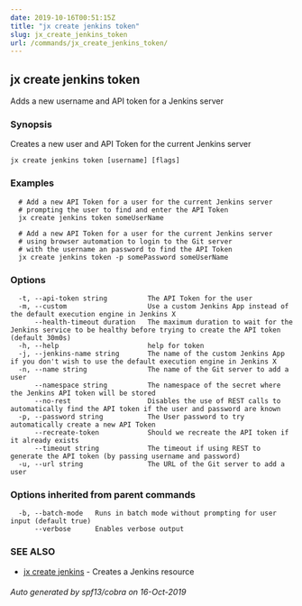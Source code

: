 ```yaml
---
date: 2019-10-16T00:51:15Z
title: "jx create jenkins token"
slug: jx_create_jenkins_token
url: /commands/jx_create_jenkins_token/
---
```

## jx create jenkins token

Adds a new username and API token for a Jenkins server

### Synopsis

Creates a new user and API Token for the current Jenkins server

```
jx create jenkins token [username] [flags]
```

### Examples

```
  # Add a new API Token for a user for the current Jenkins server
  # prompting the user to find and enter the API Token
  jx create jenkins token someUserName
  
  # Add a new API Token for a user for the current Jenkins server
  # using browser automation to login to the Git server
  # with the username an password to find the API Token
  jx create jenkins token -p somePassword someUserName
```

### Options

```
  -t, --api-token string          The API Token for the user
  -m, --custom                    Use a custom Jenkins App instead of the default execution engine in Jenkins X
      --health-timeout duration   The maximum duration to wait for the Jenkins service to be healthy before trying to create the API token (default 30m0s)
  -h, --help                      help for token
  -j, --jenkins-name string       The name of the custom Jenkins App if you don't wish to use the default execution engine in Jenkins X
  -n, --name string               The name of the Git server to add a user
      --namespace string          The namespace of the secret where the Jenkins API token will be stored
      --no-rest                   Disables the use of REST calls to automatically find the API token if the user and password are known
  -p, --password string           The User password to try automatically create a new API Token
      --recreate-token            Should we recreate the API token if it already exists
      --timeout string            The timeout if using REST to generate the API token (by passing username and password)
  -u, --url string                The URL of the Git server to add a user
```

### Options inherited from parent commands

```
  -b, --batch-mode   Runs in batch mode without prompting for user input (default true)
      --verbose      Enables verbose output
```

### SEE ALSO

* [jx create jenkins](/commands/jx_create_jenkins/)	 - Creates a Jenkins resource

###### Auto generated by spf13/cobra on 16-Oct-2019
